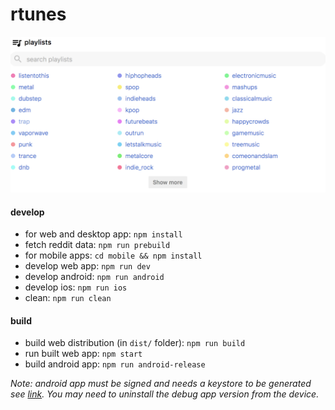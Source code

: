 # rtunes

![alt text](images/screenshots/home.png "home")


#### develop
* for web and desktop app: `npm install`
* fetch reddit data: `npm run prebuild`
* for mobile apps: `cd mobile && npm install`
* develop web app: `npm run dev`
* develop android: `npm run android`
* develop ios: `npm run ios`
* clean: `npm run clean`

#### build
* build web distribution (in `dist/` folder): `npm run build`
* run built web app: `npm start`
* build android app: `npm run android-release` 

*Note: android app must be signed and needs a keystore to be generated see [link](https://facebook.github.io/react-native/docs/signed-apk-android.html). You may need to uninstall the debug app version from the device.*
